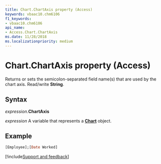 ```yaml
---
title: Chart.ChartAxis property (Access)
keywords: vbaac10.chm6106
f1_keywords:
- vbaac10.chm6106
api_name:
- Access.Chart.ChartAxis
ms.date: 11/28/2018
ms.localizationpriority: medium
---
```



# Chart.ChartAxis property (Access)

Returns or sets the semicolon-separated field name(s) that are used by the chart axis. Read/write **String**.


## Syntax

_expression_.**ChartAxis**

_expression_ A variable that represents a **[Chart](Access.Chart.md)** object.


## Example

```vb
[Employee];[Date Worked]
```

[!include[Support and feedback](~/includes/feedback-boilerplate.md)]